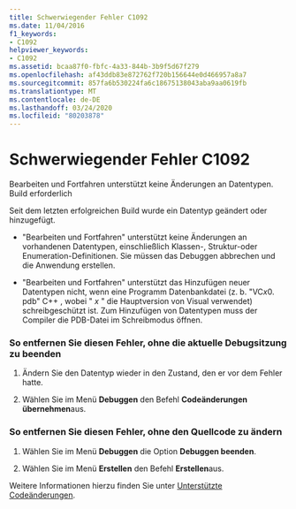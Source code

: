 ```yaml
---
title: Schwerwiegender Fehler C1092
ms.date: 11/04/2016
f1_keywords:
- C1092
helpviewer_keywords:
- C1092
ms.assetid: bcaa87f0-fbfc-4a33-844b-3b9f5d67f279
ms.openlocfilehash: af43ddb83e872762f720b156644e0d466957a8a7
ms.sourcegitcommit: 857fa6b530224fa6c18675138043aba9aa0619fb
ms.translationtype: MT
ms.contentlocale: de-DE
ms.lasthandoff: 03/24/2020
ms.locfileid: "80203878"
---
```

# <a name="fatal-error-c1092"></a>Schwerwiegender Fehler C1092

Bearbeiten und Fortfahren unterstützt keine Änderungen an Datentypen. Build erforderlich

Seit dem letzten erfolgreichen Build wurde ein Datentyp geändert oder hinzugefügt.

- "Bearbeiten und Fortfahren" unterstützt keine Änderungen an vorhandenen Datentypen, einschließlich Klassen-, Struktur-oder Enumeration-Definitionen. Sie müssen das Debuggen abbrechen und die Anwendung erstellen.

- "Bearbeiten und Fortfahren" unterstützt das Hinzufügen neuer Datentypen nicht, wenn eine Programm Datenbankdatei (z. b. "VC*x*0. pdb" C++ , wobei " *x* " die Hauptversion von Visual verwendet) schreibgeschützt ist. Zum Hinzufügen von Datentypen muss der Compiler die PDB-Datei im Schreibmodus öffnen.

### <a name="to-remove-this-error-without-ending-the-current-debug-session"></a>So entfernen Sie diesen Fehler, ohne die aktuelle Debugsitzung zu beenden

1. Ändern Sie den Datentyp wieder in den Zustand, den er vor dem Fehler hatte.

1. Wählen Sie im Menü **Debuggen** den Befehl **Codeänderungen übernehmen**aus.

### <a name="to-remove-this-error-without-changing-your-source-code"></a>So entfernen Sie diesen Fehler, ohne den Quellcode zu ändern

1. Wählen Sie im Menü **Debuggen** die Option **Debuggen beenden**.

1. Wählen Sie im Menü **Erstellen** den Befehl **Erstellen**aus.

Weitere Informationen hierzu finden Sie unter [Unterstützte Codeänderungen](/visualstudio/debugger/supported-code-changes-cpp).
